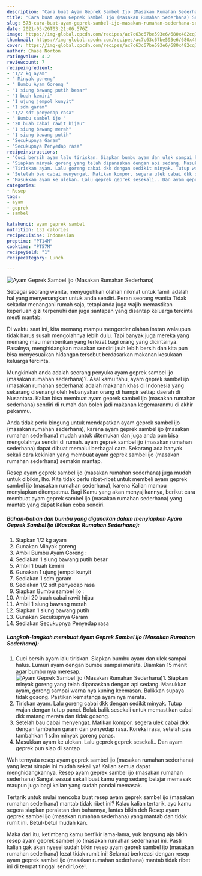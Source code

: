 ```yaml
---
description: "Cara buat Ayam Geprek Sambel Ijo (Masakan Rumahan Sederhana) Sederhana Untuk Jualan"
title: "Cara buat Ayam Geprek Sambel Ijo (Masakan Rumahan Sederhana) Sederhana Untuk Jualan"
slug: 573-cara-buat-ayam-geprek-sambel-ijo-masakan-rumahan-sederhana-sederhana-untuk-jualan
date: 2021-05-26T03:21:06.576Z
image: https://img-global.cpcdn.com/recipes/ac7c63c67be593e6/680x482cq70/ayam-geprek-sambel-ijo-masakan-rumahan-sederhana-foto-resep-utama.jpg
thumbnail: https://img-global.cpcdn.com/recipes/ac7c63c67be593e6/680x482cq70/ayam-geprek-sambel-ijo-masakan-rumahan-sederhana-foto-resep-utama.jpg
cover: https://img-global.cpcdn.com/recipes/ac7c63c67be593e6/680x482cq70/ayam-geprek-sambel-ijo-masakan-rumahan-sederhana-foto-resep-utama.jpg
author: Chase Norton
ratingvalue: 4.2
reviewcount: 7
recipeingredient:
- "1/2 kg ayam"
- " Minyak goreng"
- " Bumbu Ayam Goreng "
- "1 siung bawang putih besar"
- "1 buah kemiri"
- "1 ujung jempol kunyit"
- "1 sdm garam"
- "1/2 sdt penyedap rasa"
- " Bumbu sambel ijo "
- "20 buah cabai rawit hijau"
- "1 siung bawang merah"
- "1 siung bawang putih"
- "Secukupnya Garam"
- "Secukupnya Penyedap rasa"
recipeinstructions:
- "Cuci bersih ayam lalu tiriskan. Siapkan bumbu ayam dan ulek sampai halus. Lumuri ayam dengan bumbu sampai merata. Diamkan 15 menit agar bumbu nya meresap."
- "Siapkan minyak goreng yang telah dipanaskan dengan api sedang. Masukkan ayam, goreng sampai warna nya kuning keemasan. Balikkan supaya tidak gosong. Pastikan kematanga ayam nya merata."
- "Tiriskan ayam. Lalu goreng cabai dkk dengan sedikit minyak. Tutup wajan dengan tutup panci. Bolak balik sesekali untuk memastikan cabai dkk matang merata dan tidak gosong."
- "Setelah bau cabai menyengat. Matikan kompor. segera ulek cabai dkk dengan tambahan garam dan penyedap rasa. Koreksi rasa, setelah pas tambahkan 1 sdm minyak goreng panas."
- "Masukkan ayam ke ulekan. Lalu geprek geprek sesekali.. Dan ayam geprek pun siap di santap"
categories:
- Resep
tags:
- ayam
- geprek
- sambel

katakunci: ayam geprek sambel 
nutrition: 131 calories
recipecuisine: Indonesian
preptime: "PT14M"
cooktime: "PT57M"
recipeyield: "1"
recipecategory: Lunch

---
```



![Ayam Geprek Sambel Ijo (Masakan Rumahan Sederhana)](https://img-global.cpcdn.com/recipes/ac7c63c67be593e6/680x482cq70/ayam-geprek-sambel-ijo-masakan-rumahan-sederhana-foto-resep-utama.jpg)

Sebagai seorang wanita, menyuguhkan olahan nikmat untuk famili adalah hal yang menyenangkan untuk anda sendiri. Peran seorang  wanita Tidak sekadar menangani rumah saja, tetapi anda juga wajib memastikan keperluan gizi terpenuhi dan juga santapan yang disantap keluarga tercinta mesti mantab.

Di waktu  saat ini, kita memang mampu mengorder olahan instan walaupun tidak harus susah mengolahnya lebih dulu. Tapi banyak juga mereka yang memang mau memberikan yang terlezat bagi orang yang dicintainya. Pasalnya, menghidangkan masakan sendiri jauh lebih bersih dan kita pun bisa menyesuaikan hidangan tersebut berdasarkan makanan kesukaan keluarga tercinta. 



Mungkinkah anda adalah seorang penyuka ayam geprek sambel ijo (masakan rumahan sederhana)?. Asal kamu tahu, ayam geprek sambel ijo (masakan rumahan sederhana) adalah makanan khas di Indonesia yang sekarang disenangi oleh kebanyakan orang di hampir setiap daerah di Nusantara. Kalian bisa membuat ayam geprek sambel ijo (masakan rumahan sederhana) sendiri di rumah dan boleh jadi makanan kegemaranmu di akhir pekanmu.

Anda tidak perlu bingung untuk mendapatkan ayam geprek sambel ijo (masakan rumahan sederhana), karena ayam geprek sambel ijo (masakan rumahan sederhana) mudah untuk ditemukan dan juga anda pun bisa mengolahnya sendiri di rumah. ayam geprek sambel ijo (masakan rumahan sederhana) dapat dibuat memalui berbagai cara. Sekarang ada banyak sekali cara kekinian yang membuat ayam geprek sambel ijo (masakan rumahan sederhana) semakin mantap.

Resep ayam geprek sambel ijo (masakan rumahan sederhana) juga mudah untuk dibikin, lho. Kita tidak perlu ribet-ribet untuk membeli ayam geprek sambel ijo (masakan rumahan sederhana), karena Kalian mampu menyiapkan ditempatmu. Bagi Kamu yang akan menyajikannya, berikut cara membuat ayam geprek sambel ijo (masakan rumahan sederhana) yang mantab yang dapat Kalian coba sendiri.

<!--inarticleads1-->

##### Bahan-bahan dan bumbu yang digunakan dalam menyiapkan Ayam Geprek Sambel Ijo (Masakan Rumahan Sederhana):

1. Siapkan 1/2 kg ayam
1. Gunakan  Minyak goreng
1. Ambil  Bumbu Ayam Goreng :
1. Sediakan 1 siung bawang putih besar
1. Ambil 1 buah kemiri
1. Gunakan 1 ujung jempol kunyit
1. Sediakan 1 sdm garam
1. Sediakan 1/2 sdt penyedap rasa
1. Siapkan  Bumbu sambel ijo :
1. Ambil 20 buah cabai rawit hijau
1. Ambil 1 siung bawang merah
1. Siapkan 1 siung bawang putih
1. Gunakan Secukupnya Garam
1. Sediakan Secukupnya Penyedap rasa




<!--inarticleads2-->

##### Langkah-langkah membuat Ayam Geprek Sambel Ijo (Masakan Rumahan Sederhana):

1. Cuci bersih ayam lalu tiriskan. Siapkan bumbu ayam dan ulek sampai halus. Lumuri ayam dengan bumbu sampai merata. Diamkan 15 menit agar bumbu nya meresap.
<img src="https://img-global.cpcdn.com/steps/ef7a4d746bf3978c/160x128cq70/ayam-geprek-sambel-ijo-masakan-rumahan-sederhana-langkah-memasak-1-foto.jpg" alt="Ayam Geprek Sambel Ijo (Masakan Rumahan Sederhana)">1. Siapkan minyak goreng yang telah dipanaskan dengan api sedang. Masukkan ayam, goreng sampai warna nya kuning keemasan. Balikkan supaya tidak gosong. Pastikan kematanga ayam nya merata.
1. Tiriskan ayam. Lalu goreng cabai dkk dengan sedikit minyak. Tutup wajan dengan tutup panci. Bolak balik sesekali untuk memastikan cabai dkk matang merata dan tidak gosong.
1. Setelah bau cabai menyengat. Matikan kompor. segera ulek cabai dkk dengan tambahan garam dan penyedap rasa. Koreksi rasa, setelah pas tambahkan 1 sdm minyak goreng panas.
1. Masukkan ayam ke ulekan. Lalu geprek geprek sesekali.. Dan ayam geprek pun siap di santap




Wah ternyata resep ayam geprek sambel ijo (masakan rumahan sederhana) yang lezat simple ini mudah sekali ya! Kalian semua dapat menghidangkannya. Resep ayam geprek sambel ijo (masakan rumahan sederhana) Sangat sesuai sekali buat kamu yang sedang belajar memasak maupun juga bagi kalian yang sudah pandai memasak.

Tertarik untuk mulai mencoba buat resep ayam geprek sambel ijo (masakan rumahan sederhana) mantab tidak ribet ini? Kalau kalian tertarik, ayo kamu segera siapkan peralatan dan bahannya, lantas bikin deh Resep ayam geprek sambel ijo (masakan rumahan sederhana) yang mantab dan tidak rumit ini. Betul-betul mudah kan. 

Maka dari itu, ketimbang kamu berfikir lama-lama, yuk langsung aja bikin resep ayam geprek sambel ijo (masakan rumahan sederhana) ini. Pasti kalian gak akan nyesel sudah bikin resep ayam geprek sambel ijo (masakan rumahan sederhana) lezat tidak rumit ini! Selamat berkreasi dengan resep ayam geprek sambel ijo (masakan rumahan sederhana) mantab tidak ribet ini di tempat tinggal sendiri,oke!.


